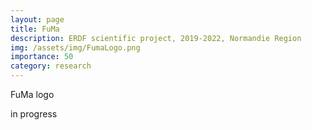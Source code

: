 ```yaml
---
layout: page
title: FuMa
description: ERDF scientific project, 2019-2022, Normandie Region 
img: /assets/img/FumaLogo.png
importance: 50
category: research
---
```

<div class="row">
    <div class="col-sm mt-3 mt-md-0">
        <img class="img-fluid rounded z-depth-1" src="{{ '/assets/img/FumaLogo.png' | relative_url }}" alt="" title="XTerM logo"/>
    </div>
</div>
<div class="caption">
    FuMa logo
</div>

in progress
